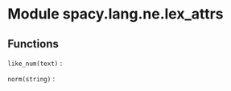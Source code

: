 Module spacy.lang.ne.lex_attrs
==============================

Functions
---------

    
`like_num(text)`
:   

    
`norm(string)`
: